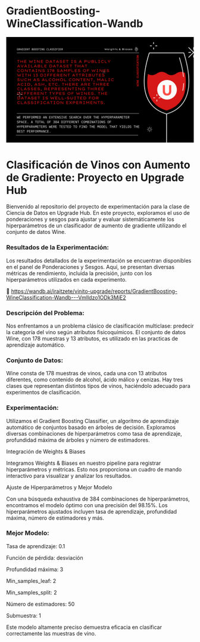 # GradientBoosting-WineClassification-Wandb


 
![Alt text](Portada-1.png)







# Clasificación de Vinos con Aumento de Gradiente: Proyecto en Upgrade Hub       

Bienvenido al repositorio del proyecto de experimentación para la clase de Ciencia de Datos en Upgrade Hub. En este proyecto, exploramos el uso de ponderaciones y sesgos para ajustar y evaluar sistemáticamente los hiperparámetros de un clasificador de aumento de gradiente utilizando el conjunto de datos Wine.


### Resultados de la Experimentación:

Los resultados detallados de la experimentación se encuentran disponibles en el panel de Ponderaciones y Sesgos. Aquí, se presentan diversas métricas de rendimiento, incluida la precisión, junto con los hiperparámetros utilizados en cada experimento.

🔗 https://wandb.ai/iraitzete/vinito-upgrade/reports/GradientBoosting-WineClassification-Wandb---Vmlldzo1ODk3MjE2

### Descripción del Problema:

Nos enfrentamos a un problema clásico de clasificación multiclase: predecir la categoría del vino según atributos fisicoquímicos. El conjunto de datos Wine, con 178 muestras y 13 atributos, es utilizado en las practicas de aprendizaje automático.

### Conjunto de Datos:


Wine consta de 178 muestras de vinos, cada una con 13 atributos diferentes, como contenido de alcohol, ácido málico y cenizas. Hay tres clases que representan distintos tipos de vinos, haciéndolo adecuado para experimentos de clasificación.

### Experimentación:


Utilizamos el Gradient Boosting Classifier, un algoritmo de aprendizaje automático de conjuntos basado en árboles de decisión. Exploramos diversas combinaciones de hiperparámetros como tasa de aprendizaje, profundidad máxima de árboles y número de estimadores.



Integración de Weights & Biases


Integramos Weights & Biases en nuestro pipeline para registrar hiperparámetros y métricas. Esto nos proporciona un cuadro de mando interactivo para visualizar y analizar los resultados.



Ajuste de Hiperparámetros y Mejor Modelo        


Con una búsqueda exhaustiva de 384 combinaciones de hiperparámetros, encontramos el modelo óptimo con una precisión del 98.15%. Los hiperparámetros ajustados incluyen tasa de aprendizaje, profundidad máxima, número de estimadores y más.



### Mejor Modelo:

Tasa de aprendizaje: 0.1      

Función de pérdida: desviación                                                    

Profundidad máxima: 3                                                    

Min_samples_leaf: 2                                                        

Min_samples_split: 2                                                               

Número de estimadores: 50                                                       

Submuestra: 1                                                         

Este modelo altamente preciso demuestra eficacia en clasificar correctamente las muestras de vino.


